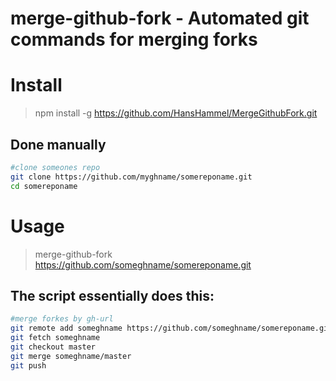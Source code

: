 merge-github-fork - Automated git commands for merging forks
============================================================

# Install

> npm install -g https://github.com/HansHammel/MergeGithubFork.git

## Done manually ##

```bash
#clone someones repo
git clone https://github.com/myghname/somereponame.git
cd somereponame
```

# Usage

> merge-github-fork https://github.com/someghname/somereponame.git

## The script essentially does this: ##

```bash
#merge forkes by gh-url
git remote add someghname https://github.com/someghname/somereponame.git
git fetch someghname
git checkout master
git merge someghname/master
git push
```
